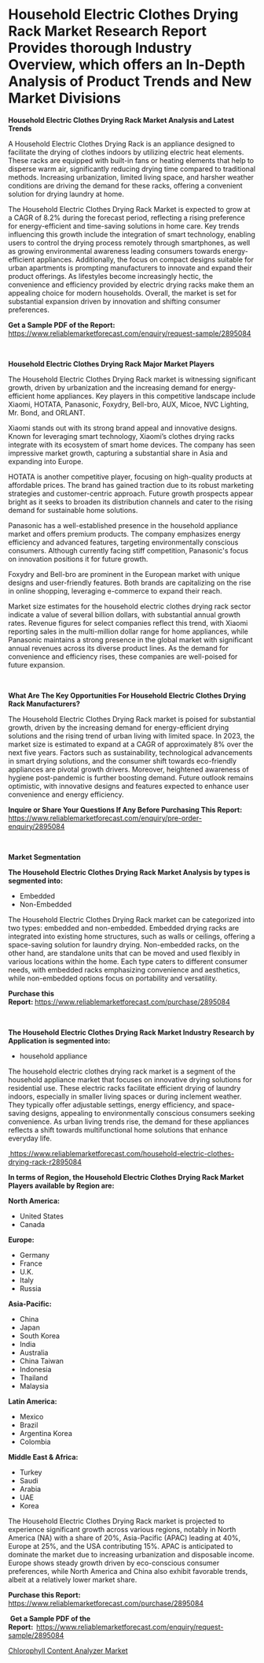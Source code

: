 <p><h1>Household Electric Clothes Drying Rack Market Research Report Provides thorough Industry Overview, which offers an In-Depth Analysis of Product Trends and New Market Divisions</h1></p><p><strong>Household Electric Clothes Drying Rack Market Analysis and Latest Trends</strong></p>
<p><p>A Household Electric Clothes Drying Rack is an appliance designed to facilitate the drying of clothes indoors by utilizing electric heat elements. These racks are equipped with built-in fans or heating elements that help to disperse warm air, significantly reducing drying time compared to traditional methods. Increasing urbanization, limited living space, and harsher weather conditions are driving the demand for these racks, offering a convenient solution for drying laundry at home.</p><p>The Household Electric Clothes Drying Rack Market is expected to grow at a CAGR of 8.2% during the forecast period, reflecting a rising preference for energy-efficient and time-saving solutions in home care. Key trends influencing this growth include the integration of smart technology, enabling users to control the drying process remotely through smartphones, as well as growing environmental awareness leading consumers towards energy-efficient appliances. Additionally, the focus on compact designs suitable for urban apartments is prompting manufacturers to innovate and expand their product offerings. As lifestyles become increasingly hectic, the convenience and efficiency provided by electric drying racks make them an appealing choice for modern households. Overall, the market is set for substantial expansion driven by innovation and shifting consumer preferences.</p></p>
<p><strong>Get a Sample PDF of the Report:&nbsp;</strong> <a href="https://www.reliablemarketforecast.com/enquiry/request-sample/2895084?utm_campaign=3139&utm_medium=2&utm_source=Github&utm_content=ia&utm_term=15032025&utm_id=household-electric-clothes-drying-rack">https://www.reliablemarketforecast.com/enquiry/request-sample/2895084</a></p>
<p>&nbsp;</p>
<p><strong>Household Electric Clothes Drying Rack Major Market Players</strong></p>
<p><p>The Household Electric Clothes Drying Rack market is witnessing significant growth, driven by urbanization and the increasing demand for energy-efficient home appliances. Key players in this competitive landscape include Xiaomi, HOTATA, Panasonic, Foxydry, Bell-bro, AUX, Micoe, NVC Lighting, Mr. Bond, and ORLANT.</p><p>Xiaomi stands out with its strong brand appeal and innovative designs. Known for leveraging smart technology, Xiaomi’s clothes drying racks integrate with its ecosystem of smart home devices. The company has seen impressive market growth, capturing a substantial share in Asia and expanding into Europe.</p><p>HOTATA is another competitive player, focusing on high-quality products at affordable prices. The brand has gained traction due to its robust marketing strategies and customer-centric approach. Future growth prospects appear bright as it seeks to broaden its distribution channels and cater to the rising demand for sustainable home solutions.</p><p>Panasonic has a well-established presence in the household appliance market and offers premium products. The company emphasizes energy efficiency and advanced features, targeting environmentally conscious consumers. Although currently facing stiff competition, Panasonic's focus on innovation positions it for future growth.</p><p>Foxydry and Bell-bro are prominent in the European market with unique designs and user-friendly features. Both brands are capitalizing on the rise in online shopping, leveraging e-commerce to expand their reach.</p><p>Market size estimates for the household electric clothes drying rack sector indicate a value of several billion dollars, with substantial annual growth rates. Revenue figures for select companies reflect this trend, with Xiaomi reporting sales in the multi-million dollar range for home appliances, while Panasonic maintains a strong presence in the global market with significant annual revenues across its diverse product lines. As the demand for convenience and efficiency rises, these companies are well-poised for future expansion.</p></p>
<p>&nbsp;</p>
<p><strong>What Are The Key Opportunities For Household Electric Clothes Drying Rack Manufacturers?</strong></p>
<p><p>The Household Electric Clothes Drying Rack market is poised for substantial growth, driven by the increasing demand for energy-efficient drying solutions and the rising trend of urban living with limited space. In 2023, the market size is estimated to expand at a CAGR of approximately 8% over the next five years. Factors such as sustainability, technological advancements in smart drying solutions, and the consumer shift towards eco-friendly appliances are pivotal growth drivers. Moreover, heightened awareness of hygiene post-pandemic is further boosting demand. Future outlook remains optimistic, with innovative designs and features expected to enhance user convenience and energy efficiency.</p></p>
<p><strong>Inquire or Share Your Questions If Any Before Purchasing This Report:</strong> <a href="https://www.reliablemarketforecast.com/enquiry/pre-order-enquiry/2895084?utm_campaign=3139&utm_medium=2&utm_source=Github&utm_content=ia&utm_term=15032025&utm_id=household-electric-clothes-drying-rack">https://www.reliablemarketforecast.com/enquiry/pre-order-enquiry/2895084</a></p>
<p>&nbsp;</p>
<p><strong>Market Segmentation</strong></p>
<p><strong>The Household Electric Clothes Drying Rack Market Analysis by types is segmented into:</strong></p>
<p><ul><li>Embedded</li><li>Non-Embedded</li></ul></p>
<p><p>The Household Electric Clothes Drying Rack market can be categorized into two types: embedded and non-embedded. Embedded drying racks are integrated into existing home structures, such as walls or ceilings, offering a space-saving solution for laundry drying. Non-embedded racks, on the other hand, are standalone units that can be moved and used flexibly in various locations within the home. Each type caters to different consumer needs, with embedded racks emphasizing convenience and aesthetics, while non-embedded options focus on portability and versatility.</p></p>
<p><strong>Purchase this Report:&nbsp;</strong><a href="https://www.reliablemarketforecast.com/purchase/2895084?utm_campaign=3139&utm_medium=2&utm_source=Github&utm_content=ia&utm_term=15032025&utm_id=household-electric-clothes-drying-rack">https://www.reliablemarketforecast.com/purchase/2895084</a></p>
<p>&nbsp;</p>
<p><strong>The Household Electric Clothes Drying Rack Market Industry Research by Application is segmented into:</strong></p>
<p><ul><li>household appliance</li></ul></p>
<p><p>The household electric clothes drying rack market is a segment of the household appliance market that focuses on innovative drying solutions for residential use. These electric racks facilitate efficient drying of laundry indoors, especially in smaller living spaces or during inclement weather. They typically offer adjustable settings, energy efficiency, and space-saving designs, appealing to environmentally conscious consumers seeking convenience. As urban living trends rise, the demand for these appliances reflects a shift towards multifunctional home solutions that enhance everyday life.</p></p>
<p><a href="https://www.reliablemarketforecast.com/household-electric-clothes-drying-rack-r2895084?utm_campaign=3139&utm_medium=2&utm_source=Github&utm_content=ia&utm_term=15032025&utm_id=household-electric-clothes-drying-rack">&nbsp;https://www.reliablemarketforecast.com/household-electric-clothes-drying-rack-r2895084</a></p>
<p><strong>In terms of Region, the Household Electric Clothes Drying Rack Market Players available by Region are:</strong></p>
<p>
    <p> <strong> North America: </strong>
        <ul>
            <li>United States</li>
            <li>Canada</li>
        </ul>
        </p> 
    <p> <strong> Europe: </strong>
        <ul>
            <li>Germany</li>
            <li>France</li>
            <li>U.K.</li>
            <li>Italy</li>
            <li>Russia</li>
        </ul>
        </p> 
    <p> <strong> Asia-Pacific: </strong>
        <ul>
            <li>China</li>
            <li>Japan</li>
            <li>South Korea</li>
            <li>India</li>
            <li>Australia</li>
            <li>China Taiwan</li>
            <li>Indonesia</li>
            <li>Thailand</li>
            <li>Malaysia</li>
        </ul>
        </p> 
    <p> <strong> Latin America: </strong>
        <ul>
            <li>Mexico</li>
            <li>Brazil</li>
            <li>Argentina Korea</li>
            <li>Colombia</li>
        </ul>
        </p> 
    <p> <strong> Middle East & Africa: </strong>
        <ul>
            <li>Turkey</li>
            <li>Saudi</li>
            <li>Arabia</li>
            <li>UAE</li>
            <li>Korea</li>
        </ul>
    </p>
    </p>
<p><p>The Household Electric Clothes Drying Rack market is projected to experience significant growth across various regions, notably in North America (NA) with a share of 20%, Asia-Pacific (APAC) leading at 40%, Europe at 25%, and the USA contributing 15%. APAC is anticipated to dominate the market due to increasing urbanization and disposable income. Europe shows steady growth driven by eco-conscious consumer preferences, while North America and China also exhibit favorable trends, albeit at a relatively lower market share.</p></p>
<p><strong>Purchase this Report: </strong><a href="https://www.reliablemarketforecast.com/purchase/2895084?utm_campaign=3139&utm_medium=2&utm_source=Github&utm_content=ia&utm_term=15032025&utm_id=household-electric-clothes-drying-rack">https://www.reliablemarketforecast.com/purchase/2895084</a></p>
<p>&nbsp;<strong>Get a Sample PDF of the Report:&nbsp;&nbsp;</strong><a href="https://www.reliablemarketforecast.com/enquiry/request-sample/2895084?utm_campaign=3139&utm_medium=2&utm_source=Github&utm_content=ia&utm_term=15032025&utm_id=household-electric-clothes-drying-rack">https://www.reliablemarketforecast.com/enquiry/request-sample/2895084</a></p>
<p><strong></strong></p>
<p><p><a href="https://github.com/ziwersekos/Market-Research-Report-List-1/blob/main/chlorophyll-content-analyzer-market.md?utm_campaign=3139&utm_medium=2&utm_source=Github&utm_content=ia&utm_term=15032025&utm_id=household-electric-clothes-drying-rack">Chlorophyll Content Analyzer Market</a></p></p>